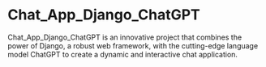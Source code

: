# Chat_App_Django_ChatGPT
 Chat_App_Django_ChatGPT is an innovative project that combines the power of Django, a robust web framework, with the cutting-edge language model ChatGPT to create a dynamic and interactive chat application.

